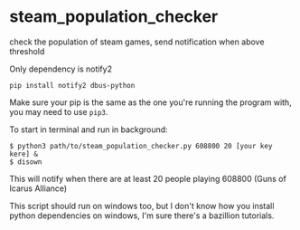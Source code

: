 # steam_population_checker
check the population of steam games, send notification when above threshold

Only dependency is notify2

`pip install notify2 dbus-python`

Make sure your pip is the same as the one you're running the program with, you may need to use `pip3`. 

To start in terminal and run in background:

```
$ python3 path/to/steam_population_checker.py 608800 20 [your key kere] &
$ disown
```

This will notify when there are at least 20 people playing 608800 (Guns of Icarus Alliance)

This script should run on windows too, but I don't know how you install python dependencies on windows, I'm sure there's a bazillion tutorials. 
